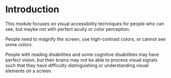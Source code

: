 # Introduction

This module focuses on visual accessibility techniques for people who can see, but maybe not with perfect acuity or color perception.

People need to magnify the screen, use high-contrast colors, or cannot see some colors. 

People with reading disabilities and some cognitive disabilities may have perfect vision, but their brains may not be able to process visual signals such that they have difficulty distinguishing or understanding visual elements on a screen. 